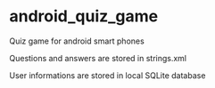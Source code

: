 # android_quiz_game
Quiz game for android smart phones

Questions and answers are stored in strings.xml

User informations are stored in local SQLite database

